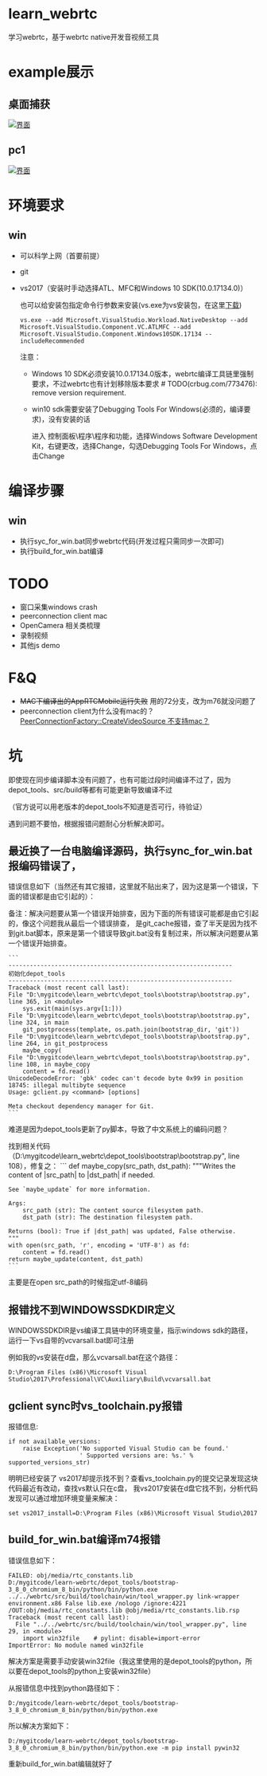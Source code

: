 [DesktopCapturer-image]: https://raw.githubusercontent.com/barry-ran/learn_webrtc/master/examples/DesktopCapturer/screenshot/main.png

[pc1-image]: https://raw.githubusercontent.com/barry-ran/learn_webrtc/master/examples/peerconnection/pc1/screenshot/main.jpg

# learn_webrtc
学习webrtc，基于webrtc native开发音视频工具

# example展示
## 桌面捕获
[![界面][DesktopCapturer-image]](https://github.com/barry-ran/learn_webrtc/tree/master/examples/DesktopCapturer)

## pc1
[![界面][pc1-image]](https://github.com/barry-ran/learn_webrtc/tree/master/examples/peerconnection/pc1)

# 环境要求
## win
- 可以科学上网（首要前提）
- git
- vs2017（安装时手动选择ATL、MFC和Windows 10 SDK(10.0.17134.0)）

    也可以给安装包指定命令行参数来安装(vs.exe为vs安装包，在这里[下载](https://visualstudio.microsoft.com/zh-hans/downloads/))
    ```
    vs.exe --add Microsoft.VisualStudio.Workload.NativeDesktop --add Microsoft.VisualStudio.Component.VC.ATLMFC --add Microsoft.VisualStudio.Component.Windows10SDK.17134 --includeRecommended

    ```

    注意：
    - Windows 10 SDK必须安装10.0.17134.0版本，webrtc编译工具链里强制要求，不过webrtc也有计划移除版本要求 # TODO(crbug.com/773476): remove version requirement.
    - win10 sdk需要安装了Debugging Tools For Windows(必须的，编译要求)，没有安装的话

        进入 控制面板\程序\程序和功能，选择Windows Software Development Kit，右键更改，选择Change，勾选Debugging Tools For Windows，点击Change    

# 编译步骤
## win
- 执行syc_for_win.bat同步webrtc代码(开发过程只需同步一次即可)
- 执行build_for_win.bat编译

# TODO
- 窗口采集windows crash
- peerconnection client mac
- OpenCamera 相关类梳理
- 录制视频
- 其他js demo

# F&Q
- ~~MAC下编译出的AppRTCMobile运行失败~~ 用的72分支，改为m76就没问题了
- peerconnection client为什么没有mac的？[PeerConnectionFactory::CreateVideoSource 不支持mac？](https://groups.google.com/forum/#!searchin/discuss-webrtc/mac$20peerconnection%7Csort:date/discuss-webrtc/ebLVdsXdU-g/Ot-80bZQAgAJ)

# 坑
即使现在同步编译脚本没有问题了，也有可能过段时间编译不过了，因为depot_tools、src/build等都有可能更新导致编译不过

（官方说可以用老版本的depot_tools不知道是否可行，待验证）

遇到问题不要怕，根据报错问题耐心分析解决即可。
## 最近换了一台电脑编译源码，执行sync_for_win.bat报编码错误了，

错误信息如下（当然还有其它报错，这里就不贴出来了，因为这是第一个错误，下面的错误都是由它引起的）：

备注：解决问题要从第一个错误开始排查，因为下面的所有错误可能都是由它引起的，像这个问题我从最后一个错误排查，
是git_cache报错，查了半天是因为找不到git.bat脚本，原来是第一个错误导致git.bat没有复制过来，所以解决问题要从第一个错误开始排查。

    ```
    ---------------------------------------------------------------
    初始化depot_tools
    ---------------------------------------------------------------
    Traceback (most recent call last):
    File "D:\mygitcode\learn_webrtc\depot_tools\bootstrap\bootstrap.py", line 365, in <module>
        sys.exit(main(sys.argv[1:]))
    File "D:\mygitcode\learn_webrtc\depot_tools\bootstrap\bootstrap.py", line 324, in main
        git_postprocess(template, os.path.join(bootstrap_dir, 'git'))
    File "D:\mygitcode\learn_webrtc\depot_tools\bootstrap\bootstrap.py", line 264, in git_postprocess
        maybe_copy(
    File "D:\mygitcode\learn_webrtc\depot_tools\bootstrap\bootstrap.py", line 108, in maybe_copy
        content = fd.read()
    UnicodeDecodeError: 'gbk' codec can't decode byte 0x99 in position 18745: illegal multibyte sequence
    Usage: gclient.py <command> [options]

    Meta checkout dependency manager for Git.
    ```

难道是因为depot_tools更新了py脚本，导致了中文系统上的编码问题？

找到相关代码（D:\mygitcode\learn_webrtc\depot_tools\bootstrap\bootstrap.py", line 108），修复之：
    ```
    def maybe_copy(src_path, dst_path):
    """Writes the content of |src_path| to |dst_path| if needed.

    See `maybe_update` for more information.

    Args:
        src_path (str): The content source filesystem path.
        dst_path (str): The destination filesystem path.

    Returns (bool): True if |dst_path| was updated, False otherwise.
    """
    with open(src_path, 'r', encoding = 'UTF-8') as fd:
        content = fd.read()
    return maybe_update(content, dst_path)
    ```

主要是在open src_path的时候指定utf-8编码

## 报错找不到WINDOWSSDKDIR定义
WINDOWSSDKDIR是vs编译工具链中的环境变量，指示windows sdk的路径，运行一下vs自带的vcvarsall.bat即可注册

例如我的vs安装在d盘，那么vcvarsall.bat在这个路径：

```
D:\Program Files (x86)\Microsoft Visual Studio\2017\Professional\VC\Auxiliary\Build\vcvarsall.bat
```

## gclient sync时vs_toolchain.py报错
报错信息:
```
if not available_versions:
    raise Exception('No supported Visual Studio can be found.'
                    ' Supported versions are: %s.' % supported_versions_str)
```

明明已经安装了 vs2017却提示找不到？查看vs_toolchain.py的提交记录发现这块代码最近有改动，查找vs默认只在c盘，
我vs2017安装在d盘它找不到，分析代码发现可以通过增加环境变量来解决：
```
set vs2017_install=D:\Program Files (x86)\Microsoft Visual Studio\2017
```

## build_for_win.bat编译m74报错
错误信息如下：
```
FAILED: obj/media/rtc_constants.lib 
D:/mygitcode/learn-webrtc/depot_tools/bootstrap-3_8_0_chromium_8_bin/python/bin/python.exe ../../webrtc/src/build/toolchain/win/tool_wrapper.py link-wrapper environment.x86 False lib.exe /nologo /ignore:4221 /OUT:obj/media/rtc_constants.lib @obj/media/rtc_constants.lib.rsp
Traceback (most recent call last):
  File "../../webrtc/src/build/toolchain/win/tool_wrapper.py", line 29, in <module>
    import win32file    # pylint: disable=import-error
ImportError: No module named win32file
```
解决方案是需要手动安装win32file（我这里使用的是depot_tools的python，所以要在depot_tools的python上安装win32file）

从报错信息中找到python路径如下：
```
D:/mygitcode/learn-webrtc/depot_tools/bootstrap-3_8_0_chromium_8_bin/python/bin/python.exe
```
所以解决方案如下：
```
D:/mygitcode/learn-webrtc/depot_tools/bootstrap-3_8_0_chromium_8_bin/python/bin/python.exe -m pip install pywin32
```
重新build_for_win.bat编辑就好了



